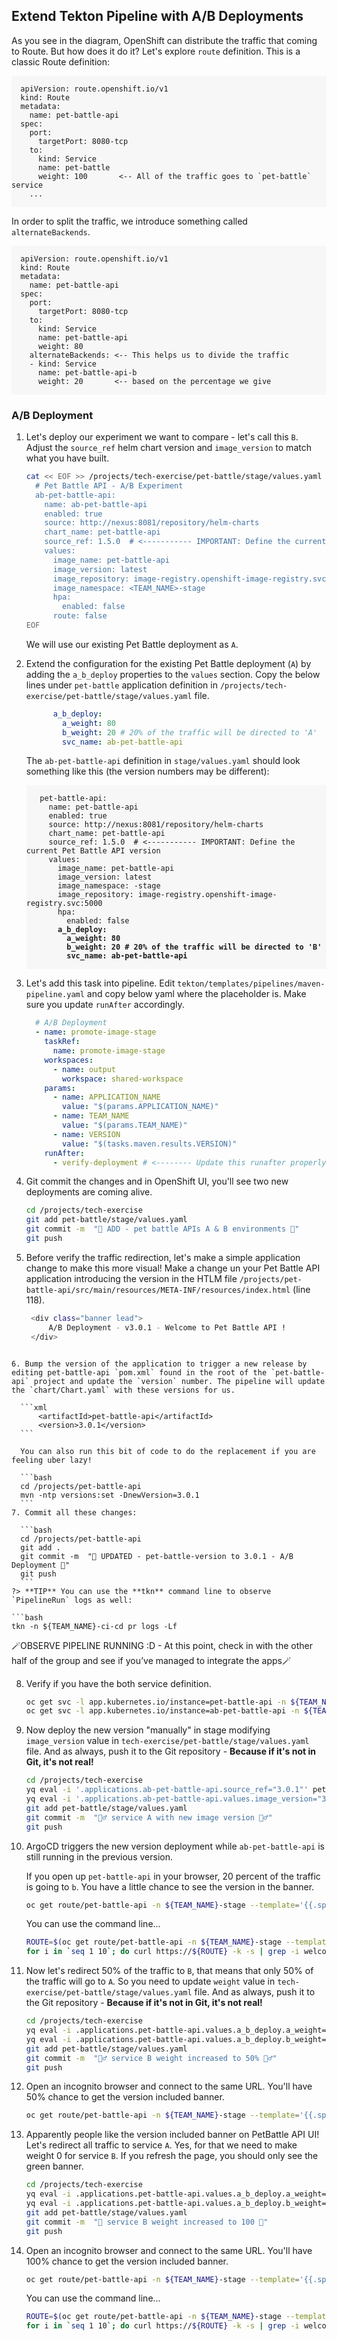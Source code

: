 ## Extend Tekton Pipeline with A/B Deployments

As you see in the diagram, OpenShift can distribute the traffic that coming to Route. But how does it do it? Let's explore `route` definition. This is a classic Route definition:

  <div class="highlight" style="background: #f7f7f7">
  <pre><code class="language-yaml">
  apiVersion: route.openshift.io/v1
  kind: Route
  metadata:
    name: pet-battle-api
  spec:
    port:
      targetPort: 8080-tcp
    to:
      kind: Service
      name: pet-battle
      weight: 100       <-- All of the traffic goes to `pet-battle` service
    ...
  </code></pre></div>

  In order to split the traffic, we introduce something called `alternateBackends`.

  <div class="highlight" style="background: #f7f7f7">
  <pre><code class="language-yaml">
  apiVersion: route.openshift.io/v1
  kind: Route
  metadata:
    name: pet-battle-api
  spec:
    port:
      targetPort: 8080-tcp
    to:
      kind: Service
      name: pet-battle-api
      weight: 80
    alternateBackends: <-- This helps us to divide the traffic
    - kind: Service
      name: pet-battle-api-b
      weight: 20       <-- based on the percentage we give
  </code></pre></div>

### A/B Deployment

1. Let's deploy our experiment we want to compare -  let's call this `B`. Adjust the `source_ref` helm chart version and `image_version` to match what you have built.

    ```bash
    cat << EOF >> /projects/tech-exercise/pet-battle/stage/values.yaml
      # Pet Battle API - A/B Experiment
      ab-pet-battle-api:
        name: ab-pet-battle-api
        enabled: true
        source: http://nexus:8081/repository/helm-charts
        chart_name: pet-battle-api
        source_ref: 1.5.0  # <----------- IMPORTANT: Define the current Pet Battle API version
        values:
          image_name: pet-battle-api
          image_version: latest
          image_repository: image-registry.openshift-image-registry.svc:5000
          image_namespace: <TEAM_NAME>-stage
          hpa:
            enabled: false
          route: false
    EOF
    ```

    We will use our existing Pet Battle deployment as `A`.

2. Extend the configuration for the existing Pet Battle deployment (`A`) by adding the `a_b_deploy` properties to the `values` section. Copy the below lines under `pet-battle` application definition in `/projects/tech-exercise/pet-battle/stage/values.yaml` file.

    ```yaml
          a_b_deploy:
            a_weight: 80
            b_weight: 20 # 20% of the traffic will be directed to 'A'
            svc_name: ab-pet-battle-api
    ```

    The `ab-pet-battle-api` definition in `stage/values.yaml` should look something like this (the version numbers may be different):

    <div class="highlight" style="background: #f7f7f7">
    <pre><code class="language-yaml">
      pet-battle-api:
        name: pet-battle-api
        enabled: true
        source: http://nexus:8081/repository/helm-charts
        chart_name: pet-battle-api
        source_ref: 1.5.0  # <----------- IMPORTANT: Define the current Pet Battle API version
        values:
          image_name: pet-battle-api
          image_version: latest
          image_namespace: <TEAM_NAME>-stage
          image_repository: image-registry.openshift-image-registry.svc:5000
          hpa:
            enabled: false 
    <strong>      a_b_deploy:
            a_weight: 80
            b_weight: 20 # 20% of the traffic will be directed to 'B'
            svc_name: ab-pet-battle-api</strong>
    </code></pre></div>


3. Let's add this task into pipeline. Edit `tekton/templates/pipelines/maven-pipeline.yaml` and copy below yaml where the placeholder is. Make sure you update `runAfter` accordingly.

    ```yaml
      # A/B Deployment
      - name: promote-image-stage
        taskRef:
          name: promote-image-stage
        workspaces:
          - name: output
            workspace: shared-workspace
        params:
          - name: APPLICATION_NAME
            value: "$(params.APPLICATION_NAME)"
          - name: TEAM_NAME
            value: "$(params.TEAM_NAME)"
          - name: VERSION
            value: "$(tasks.maven.results.VERSION)"
        runAfter: 
          - verify-deployment # <-------- Update this runafter properly

4. Git commit the changes and in OpenShift UI, you'll see two new deployments are coming alive.

    ```bash
    cd /projects/tech-exercise
    git add pet-battle/stage/values.yaml
    git commit -m  "🍿 ADD - pet battle APIs A & B environments 🍿"
    git push
    ```

5. Before verify the traffic redirection, let's make a simple application change to make this more visual! Make a change un your Pet Battle API application introducing the version in the HTLM file `/projects/pet-battle-api/src/main/resources/META-INF/resources/index.html` (line 118).

   ```bash
    <div class="banner lead">
        A/B Deployment - v3.0.1 - Welcome to Pet Battle API !
    </div>
  ```

6. Bump the version of the application to trigger a new release by editing pet-battle-api `pom.xml` found in the root of the `pet-battle-api` project and update the `version` number. The pipeline will update the `chart/Chart.yaml` with these versions for us.

    ```xml
        <artifactId>pet-battle-api</artifactId>
        <version>3.0.1</version>
    ```

    You can also run this bit of code to do the replacement if you are feeling uber lazy!

    ```bash
    cd /projects/pet-battle-api
    mvn -ntp versions:set -DnewVersion=3.0.1
    ```
7. Commit all these changes:

    ```bash
    cd /projects/pet-battle-api
    git add .
    git commit -m  "🍕 UPDATED - pet-battle-version to 3.0.1 - A/B Deployment 🍕"
    git push
    ```
?> **TIP** You can use the **tkn** command line to observe `PipelineRun` logs as well:

```bash
tkn -n ${TEAM_NAME}-ci-cd pr logs -Lf
```

🪄OBSERVE PIPELINE RUNNING :D - At this point, check in with the other half of the group and see if you’ve managed to integrate the apps🪄

8. Verify if you have the both service definition.

    ```bash
    oc get svc -l app.kubernetes.io/instance=pet-battle-api -n ${TEAM_NAME}-stage
    oc get svc -l app.kubernetes.io/instance=ab-pet-battle-api -n ${TEAM_NAME}-stage
    ```


9. Now deploy the new version "manually" in stage modifying `image_version` value in `tech-exercise/pet-battle/stage/values.yaml` file.
And as always, push it to the Git repository - <strong>Because if it's not in Git, it's not real!</strong>

    ```bash
    cd /projects/tech-exercise
    yq eval -i '.applications.ab-pet-battle-api.source_ref="3.0.1"' pet-battle/stage/values.yaml
    yq eval -i '.applications.ab-pet-battle-api.values.image_version="3.0.1"' pet-battle/stage/values.yaml
    git add pet-battle/stage/values.yaml
    git commit -m  "🏋️‍♂️ service A with new image version 🏋️‍♂️"
    git push
    ```

10. ArgoCD triggers the new version deployment while `ab-pet-battle-api` is still running in the previous version.

    If you open up `pet-battle-api` in your browser, 20 percent of the traffic is going to `b`. You have a little chance to see the version in the banner.

    ```bash
    oc get route/pet-battle-api -n ${TEAM_NAME}-stage --template='{{.spec.host}}'
    ```

    You can use the command line...

    ```bash
    ROUTE=$(oc get route/pet-battle-api -n ${TEAM_NAME}-stage --template='{{.spec.host}}')
    for i in `seq 1 10`; do curl https://${ROUTE} -k -s | grep -i welcome; done
    ```

11. Now let's redirect 50% of the traffic to `B`, that means that only 50% of the traffic will go to `A`. So you need to update `weight` value in `tech-exercise/pet-battle/stage/values.yaml` file.
And as always, push it to the Git repository - <strong>Because if it's not in Git, it's not real!</strong>

    ```bash
    cd /projects/tech-exercise
    yq eval -i .applications.pet-battle-api.values.a_b_deploy.a_weight='50' pet-battle/stage/values.yaml
    yq eval -i .applications.pet-battle-api.values.a_b_deploy.b_weight='50' pet-battle/stage/values.yaml
    git add pet-battle/stage/values.yaml
    git commit -m  "🏋️‍♂️ service B weight increased to 50% 🏋️‍♂️"
    git push
    ```

12. Open an incognito browser and connect to the same URL. You'll have 50% chance to get the version included banner.

    ```bash
    oc get route/pet-battle-api -n ${TEAM_NAME}-stage --template='{{.spec.host}}'
    ```

13. Apparently people like the version included banner on PetBattle API UI! Let's redirect all traffic to service `A`. Yes, for that we need to make weight 0 for service `B`. If you refresh the page, you should only see the green banner.

    ```bash
    cd /projects/tech-exercise
    yq eval -i .applications.pet-battle-api.values.a_b_deploy.a_weight='100' pet-battle/stage/values.yaml
    yq eval -i .applications.pet-battle-api.values.a_b_deploy.b_weight='0' pet-battle/stage/values.yaml
    git add pet-battle/stage/values.yaml
    git commit -m  "💯 service B weight increased to 100 💯"
    git push
    ```

14. Open an incognito browser and connect to the same URL. You'll have 100% chance to get the version included banner.

    ```bash
    oc get route/pet-battle-api -n ${TEAM_NAME}-stage --template='{{.spec.host}}'
    ```

    You can use the command line...

    ```bash
    ROUTE=$(oc get route/pet-battle-api -n ${TEAM_NAME}-stage --template='{{.spec.host}}')
    for i in `seq 1 10`; do curl https://${ROUTE} -k -s | grep -i welcome; done
    ```
